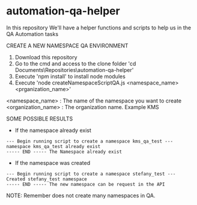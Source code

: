 # automation-qa-helper
In this repository We'll have a helper functions and scripts to help us in the QA Automation tasks

CREATE A NEW NAMESPACE QA ENVIRONMENT

1. Download this repository
2. Go to the cmd and access to the clone folder 'cd Documents\Repositories\automation-qa-helper'
3. Execute 'npm install' to install node modules
4. Execute 'node createNamespaceScriptQA.js <namespace_name> <prganization_name>'
  
  <namespace_name> : The name of the namespace you want to create
  <organization_name> : The organization name. Example KMS
  
 
SOME POSSIBLE RESULTS

- If the namespace already exist
```{r, engine='bash', count_lines}
--- Begin running script to create a namespace kms_qa_test ---
namespace kms_qa_test already exist
----- END ----- The Namespace already exist
```
- If the namespace was created
```{r, engine='bash', count_lines}
--- Begin running script to create a namespace stefany_test ---
Created stefany_test namespace
----- END ----- The new namespace can be request in the API
```

NOTE: Remember does not create many namespaces in QA.
